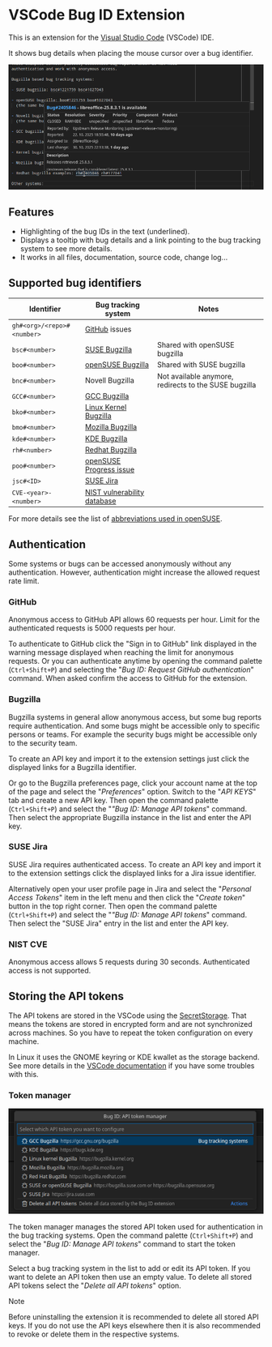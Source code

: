 # VSCode Bug ID Extension

This is an extension for the [Visual Studio
Code](https://code.visualstudio.com/) (VSCode) IDE.

It shows bug details when placing the mouse cursor over a bug
identifier.

![Showing a bug details in a preview](media/screenshots/bug-preview.png)

## Features

- Highlighting of the bug IDs in the text (underlined).
- Displays a tooltip with bug details and a link pointing to the bug
  tracking system to see more details.
- It works in all files, documentation, source code, change log...

## Supported bug identifiers

| Identifier                 | Bug tracking system                                      | Notes                                                 |
| -------------------------- | -------------------------------------------------------- | ----------------------------------------------------- |
| `gh#<org>/<repo>#<number>` | [GitHub](https://github.com) issues                      |                                                       |
| `bsc#<number>`             | [SUSE Bugzilla](https://bugzilla.suse.com)               | Shared with openSUSE bugzilla                         |
| `boo#<number>`             | [openSUSE Bugzilla](https://bugzilla.opensuse.org)       | Shared with SUSE bugzilla                             |
| `bnc#<number>`             | Novell Bugzilla                                          | Not available anymore, redirects to the SUSE bugzilla |
| `GCC#<number>`             | [GCC Bugzilla](https://gcc.gnu.org/bugzilla)             |                                                       |
| `bko#<number>`             | [Linux Kernel Bugzilla](https://bugzilla.kernel.org)     |                                                       |
| `bmo#<number>`             | [Mozilla Bugzilla](https://bugzilla.mozilla.org)         |                                                       |
| `kde#<number>`             | [KDE Bugzilla](https://bugs.kde.org)                     |                                                       |
| `rh#<number>`              | [Redhat Bugzilla](https://bugzilla.redhat.com)           |                                                       |
| `poo#<number>`             | [openSUSE Progress issue](https://progress.opensuse.org) |                                                       |
| `jsc#<ID>`                 | [SUSE Jira](https://jira.suse.com/)                      |                                                       |
| `CVE-<year>-<number>`      | [NIST vulnerability database](https://nvd.nist.gov)      |                                                       |

For more details see the list of [abbreviations used in
openSUSE](https://en.opensuse.org/openSUSE:Packaging_Patches_guidelines#Current_set_of_abbreviations).

## Authentication

Some systems or bugs can be accessed anonymously without any authentication.
However, authentication might increase the allowed request rate limit.

### GitHub

Anonymous access to GitHub API allows 60 requests per hour. Limit for the
authenticated requests is 5000 requests per hour.

To authenticate to GitHub click the "Sign in to GitHub" link displayed in the
warning message displayed when reaching the limit for anonymous requests. Or you
can authenticate anytime by opening the command palette (`Ctrl+Shift+P`) and
selecting the "*Bug ID: Request GitHub authentication*" command. When asked
confirm the access to GitHub for the extension.

### Bugzilla

Bugzilla systems in general allow anonymous access, but some bug reports require
authentication. And some bugs might be accessible only to specific persons or
teams. For example the security bugs might be accessible only to the security
team.

To create an API key and import it to the extension settings just click the
displayed links for a Bugzilla identifier.

Or go to the Bugzilla preferences page, click your account name at the top of
the page and select the "*Preferences*" option. Switch to the "*API KEYS*" tab
and create a new API key. Then open the command palette (`Ctrl+Shift+P`) and
select the "*"Bug ID: Manage API tokens*" command. Then select the appropriate
Bugzilla instance in the list and enter the API key.

### SUSE Jira

SUSE Jira requires authenticated access. To create an API key and import it to
the extension settings click the displayed links for a Jira issue identifier.

Alternatively open your user profile page in Jira and select the "*Personal
Access Tokens*" item in the left menu and then click the "*Create token*" button
in the top right corner. Then open the command palette (`Ctrl+Shift+P`) and
select the "*"Bug ID: Manage API tokens*" command. Then select the "SUSE Jira"
entry in the list and enter the API key.

### NIST CVE

Anonymous access allows 5 requests during 30 seconds. Authenticated access is
not supported.

## Storing the API tokens

The API tokens are stored in the VSCode using the
[SecretStorage](https://code.visualstudio.com/api/extension-capabilities/common-capabilities#data-storage).
That means the tokens are stored in encrypted form and are not synchronized
across machines. So you have to repeat the token configuration on every machine.

In Linux it uses the GNOME keyring or KDE kwallet as the storage backend. See
more details in the [VSCode
documentation](https://code.visualstudio.com/api/extension-capabilities/common-capabilities#data-storage)
if you have some troubles with this.

### Token manager

![API token manager](media/screenshots/token-manager.png)

The token manager manages the stored API token used for authentication in the
bug tracking systems. Open the command palette (`Ctrl+Shift+P`) and select the
"*Bug ID: Manage API tokens*" command to start the token manager.

Select a bug tracking system in the list to add or edit its API token. If you
want to delete an API token then use an empty value. To delete all stored API
tokens select the "*Delete all API tokens*" option.

> [!NOTE]  
> Before uninstalling the extension it is recommended to delete all stored API
> keys. If you do not use the API keys elsewhere then it is also recommended to
> revoke or delete them in the respective systems.
